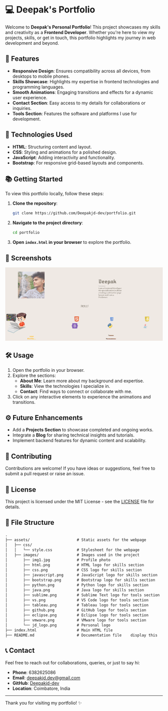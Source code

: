 # 💻 Deepak's Portfolio

Welcome to **Deepak's Personal Portfolio**! This project showcases my skills and creativity as a **Frontend Developer**. Whether you're here to view my projects, skills, or get in touch, this portfolio highlights my journey in web development and beyond.

## 🌟 Features

- **Responsive Design**: Ensures compatibility across all devices, from desktops to mobile phones.
- **Skills Showcase**: Highlights my expertise in frontend technologies and programming languages.
- **Smooth Animations**: Engaging transitions and effects for a dynamic user experience.
- **Contact Section**: Easy access to my details for collaborations or inquiries.
- **Tools Section**: Features the software and platforms I use for development.

## 🚀 Technologies Used

- **HTML**: Structuring content and layout.
- **CSS**: Styling and animations for a polished design.
- **JavaScript**: Adding interactivity and functionality.
- **Bootstrap**: For responsive grid-based layouts and components.

## 📚 Getting Started

To view this portfolio locally, follow these steps:

1. **Clone the repository**:
   ```bash
   git clone https://github.com/Deepakjd-dev/portfolio.git
   ```
2. **Navigate to the project directory**:
   ```bash
   cd portfolio
   ```
3. **Open `index.html` in your browser** to explore the portfolio.

## 📸 Screenshots

![Portfolio Screenshot](Portfolio/assets/images/web.png)

## 🛠️ Usage

1. Open the portfolio in your browser.
2. Explore the sections:
   - **About Me**: Learn more about my background and expertise.
   - **Skills**: View the technologies I specialize in.
   - **Contact**: Find ways to connect or collaborate with me.
3. Click on any interactive elements to experience the animations and transitions.

## ⚙️ Future Enhancements

- Add a **Projects Section** to showcase completed and ongoing works.
- Integrate a **Blog** for sharing technical insights and tutorials.
- Implement backend features for dynamic content and scalability.

## 🤝 Contributing

Contributions are welcome! If you have ideas or suggestions, feel free to submit a pull request or raise an issue.

## 📄 License

This project is licensed under the MIT License - see the [LICENSE](LICENSE) file for details.
## 📁 File Structure

```plaintext
.
├── assets/                     # Static assets for the webpage
│   ├── css/
│   │   └── style.css           # Stylesheet for the webpage
│   ├── images/                 # Images used in the project
│       ├── img1.jpg            # Profile photo
│       ├── html.png            # HTML logo for skills section
│       ├── css.png             # CSS logo for skills section
│       ├── javascript.png      # JavaScript logo for skills section
│       ├── bootstrap.png       # Bootstrap logo for skills section
│       ├── python.png          # Python logo for skills section
│       ├── java.png            # Java logo for skills section
│       ├── sublime.png         # Sublime Text logo for tools section
│       ├── vs.png              # VS Code logo for tools section
│       ├── tableau.png         # Tableau logo for tools section
│       ├── github.png          # GitHub logo for tools section
│       ├── eclipse.png         # Eclipse logo for tools section
│       ├── vmware.png          # VMware logo for tools section
│       └── jd_logo.png         # Personal logo
├── index.html                  # Main HTML file
├── README.md                   # Documentation file    display this 
```
## 📞 Contact

Feel free to reach out for collaborations, queries, or just to say hi:

- **Phone**: 6382625086
- **Email**: [deepakjd.dev@gmail.com](mailto:deepakjd.dev@gmail.com)
- **GitHub**: [Deepakjd-dev](https://github.com/Deepakjd-dev)
- **Location**: Coimbatore, India

---

Thank you for visiting my portfolio! ✨

